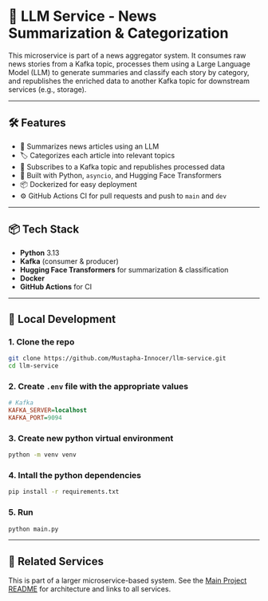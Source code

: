 # 🧠 LLM Service - News Summarization & Categorization

This microservice is part of a news aggregator system. It consumes raw news stories from a Kafka topic, processes them using a Large Language Model (LLM) to generate summaries and classify each story by category, and republishes the enriched data to another Kafka topic for downstream services (e.g., storage).

---

## 🛠 Features

- 📰 Summarizes news articles using an LLM
- 🏷️ Categorizes each article into relevant topics
- 🔄 Subscribes to a Kafka topic and republishes processed data
- 🐍 Built with Python, `asyncio`, and Hugging Face Transformers
- 📦 Dockerized for easy deployment
- ⚙️ GitHub Actions CI for pull requests and push to `main` and `dev`

---

## 📦 Tech Stack

- **Python** 3.13
- **Kafka** (consumer & producer)
- **Hugging Face Transformers** for summarization & classification
- **Docker**
- **GitHub Actions** for CI

---

## 🧪 Local Development

### 1. Clone the repo
```bash
git clone https://github.com/Mustapha-Innocer/llm-service.git
cd llm-service
```

### 2. Create `.env` file with the appropriate values
```ini
# Kafka
KAFKA_SERVER=localhost
KAFKA_PORT=9094
```

### 3. Create new python virtual environment
```bash
python -m venv venv
```

### 4. Intall the python dependencies
```bash
pip install -r requirements.txt
```

### 5. Run
```bash
python main.py
```

---

## 🧱 Related Services

This is part of a larger microservice-based system. See the [Main Project README](https://github.com/Mustapha-Innocer/news-aggregator) for architecture and links to all services.
